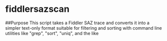 # fiddlersazscan
##Purpose
This script takes a Fiddler SAZ trace and converts it into a simpler text-only format suitable for filtering and sorting with command line utilities like "grep", "sort", "uniq", and the like
